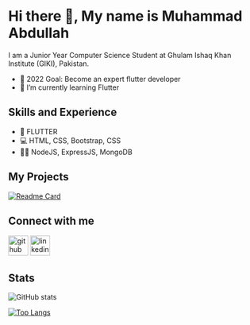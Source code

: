 # Hi there 👋, My name is Muhammad Abdullah

I am a Junior Year Computer Science Student at Ghulam Ishaq Khan Institute (GIKI), Pakistan.
- 🥅 2022 Goal: Become an expert flutter developer
- 🌱 I’m currently learning Flutter 

## Skills and Experience
* 📱 FLUTTER
* 💻 HTML, CSS, Bootstrap, CSS
* 👩‍💻 NodeJS, ExpressJS, MongoDB

## My Projects
<!-- [![Readme Card](https://github-readme-stats.vercel.app/api/pin/?username=killswitch412&repo=online-event-service-marketplace-flutter&theme=dracula)](https://github.com/KillSwitch412/online-event-service-marketplace-flutter) -->

[![Readme Card](https://github-readme-stats.vercel.app/api/pin/?username=killswitch412&repo=sorting-algorithms-visualizer-js&theme=dracula)](https://github.com/KillSwitch412/sorting-algorithms-visualizer-js)

## Connect with me
[<img src='https://cdn.jsdelivr.net/npm/simple-icons@3.0.1/icons/github.svg' alt='github' height='40'>](https://github.com/killswitch412)  [<img src='https://cdn.jsdelivr.net/npm/simple-icons@3.0.1/icons/linkedin.svg' alt='linkedin' height='40'>](https://www.linkedin.com/in/killswitch412/)  

## Stats
![GitHub stats](https://github-readme-stats.vercel.app/api?username=killswitch412&show_icons=true&theme=dracula)

[![Top Langs](https://github-readme-stats.vercel.app/api/top-langs/?username=killswitch412&layout=compact&theme=dracula)](https://github.com/KillSwitch412)

<!-- ![GitHub streak stats](https://github-readme-streak-stats.herokuapp.com/?user=killswitch412)   -->
<!-- ![GitHub Activity Graph](https://activity-graph.herokuapp.com/graph?username=killswitch412)   -->


